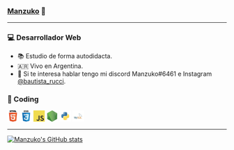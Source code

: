 ### [Manzuko][website] 👋

--- 
### 💻 Desarrollador Web

- 📚 Estudio de forma autodidacta.
- 🇦🇷 Vivo en Argentina.
- 💬 Si te interesa hablar tengo mi discord Manzuko#6461 e Instagram [@bautista_rucci][ig].

### 🚀 Coding

<img alt="HTML" width="26" src="https://raw.githubusercontent.com/github/explore/80688e429a7d4ef2fca1e82350fe8e3517d3494d/topics/html/html.png"/>

<img alt="CSS" width="26" src="https://raw.githubusercontent.com/github/explore/80688e429a7d4ef2fca1e82350fe8e3517d3494d/topics/css/css.png"/>

<img alt="JavaScript" width="26" src="https://raw.githubusercontent.com/github/explore/80688e429a7d4ef2fca1e82350fe8e3517d3494d/topics/javascript/javascript.png"/>

<img alt="NodeJs" width="26" src="https://raw.githubusercontent.com/github/explore/80688e429a7d4ef2fca1e82350fe8e3517d3494d/topics/nodejs/nodejs.png"/>

<img alt="Python" width="26" src="https://raw.githubusercontent.com/github/explore/80688e429a7d4ef2fca1e82350fe8e3517d3494d/topics/python/python.png"/>

<img alt="MySQL" width="26" src="https://raw.githubusercontent.com/github/explore/80688e429a7d4ef2fca1e82350fe8e3517d3494d/topics/mysql/mysql.png">

---

[![Manzuko's GitHub stats](https://github-readme-stats.vercel.app/api?username=Manzukoo)](https://github.com/anuraghazra/github-readme-stats)
<!-- LINKS -->
[website]: ...
[ig]: https://www.instagram.com/bautista_rucci